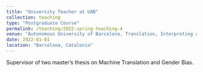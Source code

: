```yaml
---
title: "University Teacher at UAB"
collection: teaching
type: "Postgraduate Course"
permalink: /teaching/2022-spring-teaching-4
venue: "Autonomous University of Barcelona, Translation, Interpreting and East Asian Studies Department"
date: 2022-01-01
location: "Barcelona, Catalonia"
---
```


Supervisor of two master’s thesis on Machine Translation and Gender Bias.
